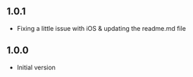 ## 1.0.1

* Fixing a little issue with iOS & updating the readme.md file

## 1.0.0

* Initial version
